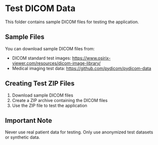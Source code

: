 # Test DICOM Data

This folder contains sample DICOM files for testing the application.

## Sample Files

You can download sample DICOM files from:
- DICOM standard test images: https://www.osirix-viewer.com/resources/dicom-image-library/
- Medical imaging test data: https://github.com/pydicom/pydicom-data

## Creating Test ZIP Files

1. Download sample DICOM files
2. Create a ZIP archive containing the DICOM files
3. Use the ZIP file to test the application

## Important Note

Never use real patient data for testing. Only use anonymized test datasets or synthetic data.